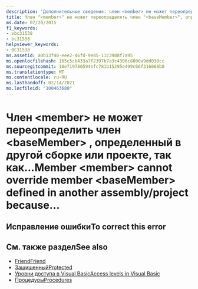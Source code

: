 ```yaml
---
description: 'Дополнительные сведения: член <member> не может переопределять член <baseMember> , определенный в другой сборке или проекте, так как...'
title: Член "<member>" не может переопределять член "<baseMember>", определенный в другой сборке/проекте, так как модификатор доступа "Protected Friend" расширяет доступность. Вместо него используйте "Protected".
ms.date: 07/20/2015
f1_keywords:
- vbc31538
- bc31538
helpviewer_keywords:
- BC31538
ms.assetid: a0b13f40-eee2-46fd-9e85-11c3988f7a95
ms.openlocfilehash: 165c5cb433a7f2397b7a3c4306c8000a9dd030cc
ms.sourcegitcommit: 10e719780594efc781b15295e499c66f316068b8
ms.translationtype: MT
ms.contentlocale: ru-RU
ms.lasthandoff: 02/14/2021
ms.locfileid: "100463680"
---
```

# <a name="member-member-cannot-override-member-basemember-defined-in-another-assemblyproject-because"></a><span data-ttu-id="65e19-104">Член \<member> не может переопределить член \<baseMember> , определенный в другой сборке или проекте, так как...</span><span class="sxs-lookup"><span data-stu-id="65e19-104">Member \<member> cannot override member \<baseMember> defined in another assembly/project because…</span></span>

## <a name="to-correct-this-error"></a><span data-ttu-id="65e19-105">Исправление ошибки</span><span class="sxs-lookup"><span data-stu-id="65e19-105">To correct this error</span></span>

## <a name="see-also"></a><span data-ttu-id="65e19-106">См. также раздел</span><span class="sxs-lookup"><span data-stu-id="65e19-106">See also</span></span>

- [<span data-ttu-id="65e19-107">Friend</span><span class="sxs-lookup"><span data-stu-id="65e19-107">Friend</span></span>](../language-reference/modifiers/friend.md)
- [<span data-ttu-id="65e19-108">Защищенный</span><span class="sxs-lookup"><span data-stu-id="65e19-108">Protected</span></span>](../language-reference/modifiers/protected.md)
- [<span data-ttu-id="65e19-109">Уровни доступа в Visual Basic</span><span class="sxs-lookup"><span data-stu-id="65e19-109">Access levels in Visual Basic</span></span>](../programming-guide/language-features/declared-elements/access-levels.md)
- [<span data-ttu-id="65e19-110">Процедуры</span><span class="sxs-lookup"><span data-stu-id="65e19-110">Procedures</span></span>](../programming-guide/language-features/procedures/index.md)
